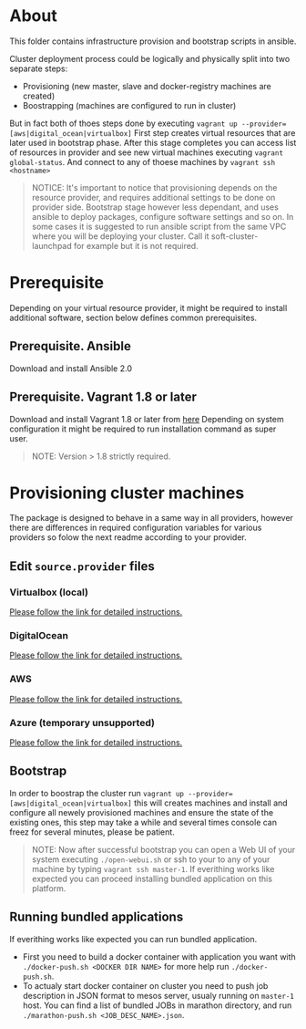 # About
This folder contains infrastructure provision and bootstrap scripts in ansible.

Cluster deployment process could be logically and physically split into two separate steps:

* Provisioning (new master, slave and docker-registry machines are created)
* Boostrapping (machines are configured to run in cluster)

But in fact both of thoes steps done by executing  ```vagrant up --provider=[aws|digital_ocean|virtualbox]```
First step creates virtual resources that are later used in bootstrap phase. After this stage completes you can access list of resources in provider and see new virtual machines executing ```vagrant global-status```. And connect to any of thoese machines by ```vagrant ssh <hostname>```

>NOTICE: It's important to notice that provisioning depends on the resource provider, and requires additional settings to be done on provider side. Bootstrap stage however less dependant, and uses ansible to deploy packages, configure software settings and so on. In some cases it is suggested to run ansible script from the same VPC where you will be deploying your cluster. Call it soft-cluster-launchpad for example but it is not required.

# Prerequisite

Depending on your virtual resource provider, it might be required to install additional software, section below defines common prerequisites.

## Prerequisite. Ansible
Download and install Ansible 2.0

## Prerequisite. Vagrant 1.8 or later
Download and install Vagrant 1.8 or later from [here](https://www.vagrantup.com/downloads.html)
Depending on system configuration it might be required to run installation command as super user.

> NOTE: Version > 1.8 strictly required. 

# Provisioning cluster machines

The package is designed to behave in a same way in all providers, however there are differences in required configuration variables for various providers so folow the next readme according to your provider.
## Edit ```source.provider``` files
### Virtualbox (local)
[Please follow the link for detailed instructions.](docs/README.virtualbox.md)

### DigitalOcean
[Please follow the link for detailed instructions.](docs/README.digital_ocean.md)

### AWS
[Please follow the link for detailed instructions.](docs/README.aws.md)

### Azure (temporary unsupported)
[Please follow the link for detailed instructions.](docs/README.azure.md)

## Bootstrap
In order to boostrap the cluster run ```vagrant up --provider=[aws|digital_ocean|virtualbox]``` this will creates machines and install and configure all newely provisioned machines and ensure the state of the existing ones, this step may take a while and several times console can freez for several minutes, please be patient.
>NOTE: Now after successful bootstrap you can open a Web UI of your system executing ```./open-webui.sh``` or ssh to your to any of your machine by typing ```vagrant ssh master-1```. If everithing works like expected you can proceed installing bundled application on this platform.

## Running bundled applications
If everithing works like expected you can run bundled application.
* First you need to build a docker container with application you want with ```./docker-push.sh <DOCKER DIR NAME>``` for more help run ```./docker-push.sh```.
* To actualy start docker container on cluster you need to push job description in JSON format to mesos server, usualy running on ```master-1``` host. You can find a list of bundled JOBs in marathon directory, and run ```./marathon-push.sh <JOB_DESC_NAME>.json```.

